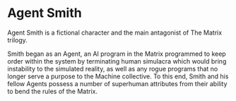 # Agent Smith
Agent Smith is a fictional character and the main antagonist of The Matrix trilogy.

Smith began as an Agent, an AI program in the Matrix programmed to keep order within the system by terminating human simulacra which would bring instability to the simulated reality, as well as any rogue programs that no longer serve a purpose to the Machine collective.
To this end, Smith and his fellow Agents possess a number of superhuman attributes from their ability to bend the rules of the Matrix.
